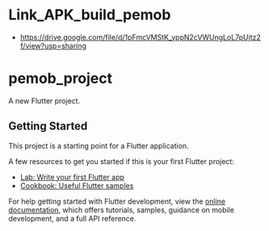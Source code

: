 # Link_APK_build_pemob
- https://drive.google.com/file/d/1pFmcVMStK_yppN2cVWUngLoL7pUjtz2f/view?usp=sharing

# pemob_project

A new Flutter project.

## Getting Started

This project is a starting point for a Flutter application.

A few resources to get you started if this is your first Flutter project:

- [Lab: Write your first Flutter app](https://docs.flutter.dev/get-started/codelab)
- [Cookbook: Useful Flutter samples](https://docs.flutter.dev/cookbook)

For help getting started with Flutter development, view the
[online documentation](https://docs.flutter.dev/), which offers tutorials,
samples, guidance on mobile development, and a full API reference.
